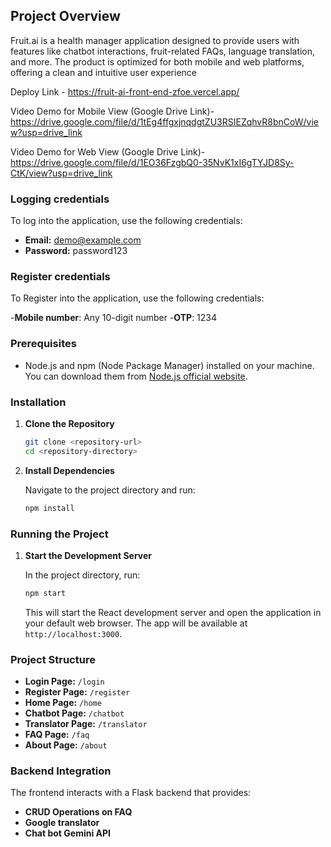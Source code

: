## Project Overview
Fruit.ai is a health manager application designed to provide users with features like chatbot interactions, fruit-related FAQs, language translation, and more. The product is optimized for both mobile and web platforms, offering a clean and intuitive user experience

Deploy Link - https://fruit-ai-front-end-zfoe.vercel.app/

Video Demo for Mobile View (Google Drive Link)- https://drive.google.com/file/d/1tEg4ffgxjnqdgtZU3RSIEZqhvR8bnCoW/view?usp=drive_link 

Video Demo for Web View (Google Drive Link)- https://drive.google.com/file/d/1EO36FzgbQ0-35NvK1xI6gTYJD8Sy-CtK/view?usp=drive_link
### Logging credentials

To log into the application, use the following credentials:

- **Email:** demo@example.com
- **Password:** password123

### Register credentials

To Register into the application, use the following credentials:

-**Mobile number**: Any 10-digit number
-**OTP**: 1234
  

### Prerequisites

- Node.js and npm (Node Package Manager) installed on your machine. You can download them from [Node.js official website](https://nodejs.org/).

### Installation

1. **Clone the Repository**

   ```bash
   git clone <repository-url>
   cd <repository-directory>
   ```

2. **Install Dependencies**

   Navigate to the project directory and run:

   ```bash
   npm install
   ```

### Running the Project

1. **Start the Development Server**

   In the project directory, run:

   ```bash
   npm start
   ```

   This will start the React development server and open the application in your default web browser. The app will be available at `http://localhost:3000`.

### Project Structure

- **Login Page:** `/login`
- **Register Page:** `/register`
- **Home Page:** `/home`
- **Chatbot Page:** `/chatbot`
- **Translator Page:** `/translator`
- **FAQ Page:** `/faq`
- **About Page:** `/about`


### Backend Integration

The frontend interacts with a Flask backend that provides:

- **CRUD Operations on FAQ**
- **Google translator**
- **Chat bot Gemini API**


